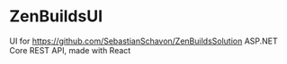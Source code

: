 # ZenBuildsUI

UI for https://github.com/SebastianSchavon/ZenBuildsSolution ASP.NET Core REST API, made with React
